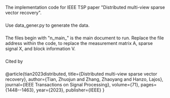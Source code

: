 The implementation code for IEEE TSP paper "Distributed multi-view sparse vector recovery".
###
Use data_gener.py to generate the data.
###
The files begin with "n_main_" is the main document to run. Replace the file address within the code, to replace the measurement matrix A, sparse signal X, and block information V.
###
Cited by 
###
@article{tian2023distributed,
  title={Distributed multi-view sparse vector recovery},
  author={Tian, Zhuojun and Zhang, Zhaoyang and Hanzo, Lajos},
  journal={IEEE Transactions on Signal Processing},
  volume={71},
  pages={1448--1463},
  year={2023},
  publisher={IEEE}
}
